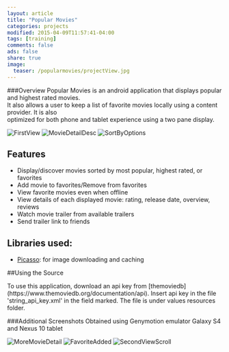 ```yaml
---
layout: article
title: "Popular Movies"
categories: projects
modified: 2015-04-09T11:57:41-04:00
tags: [training]
comments: false
ads: false
share: true
image:
  teaser: /popularmovies/projectView.jpg
---
```


###Overview
Popular Movies is an android application that displays popular and highest rated movies.  
It also allows a user to keep a list of favorite movies locally using a content provider. It is also  
optimized for both phone and tablet experience using a two pane display.  

![FirstView](/images/popularmovies/MovieGridView.PNG)
![MovieDetailDesc](/images/popularmovies/MovieDetailDesc.PNG)
![SortByOptions](/images/popularmovies/SortByOptions.PNG)

Features
------------------
+ Display/discover movies sorted by most popular, highest rated, or favorites
+ Add movie to favorites/Remove from favorites
+ View favorite movies even when offline
+ View details of each displayed movie: rating, release date, overview, reviews
+ Watch movie trailer from available trailers
+ Send trailer link to friends 

Libraries used:
---------------------
+ [Picasso](http://square.github.io/picasso/): for image downloading and caching 

##Using the Source

<p>
To use this application, download an api key from [themoviedb](https://www.themoviedb.org/documentation/api).
Insert api key in the file 'string_api_key.xml' in the field marked. 
The file is under values resources folder. </p>

###Additional Screenshots
Obtained using Genymotion emulator Galaxy S4 and Nexus 10 tablet

![MoreMovieDetail](/images/popularmovies/ViewMovieDetails.PNG)
![FavoriteAdded](/images/popularmovies/AddToFavs.png)
![SecondViewScroll](/images/popularmovies/ScrollMovieGridView.PNG)